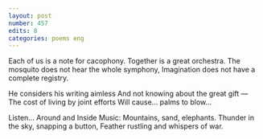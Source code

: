 ```yaml
---
layout: post
number: 457
edits: 8
categories: poems eng
---
```


Each of us is a note for cacophony.
Together is a great orchestra.
The mosquito does not hear the whole symphony,
Imagination does not have a complete registry.

He considers his writing aimless
And not knowing about the great gift —
The cost of living by joint efforts
Will cause... palms to blow...

Listen...
Around and Inside Music:
Mountains, sand, elephants.
Thunder in the sky, snapping a button,
Feather rustling 
and whispers of war.
